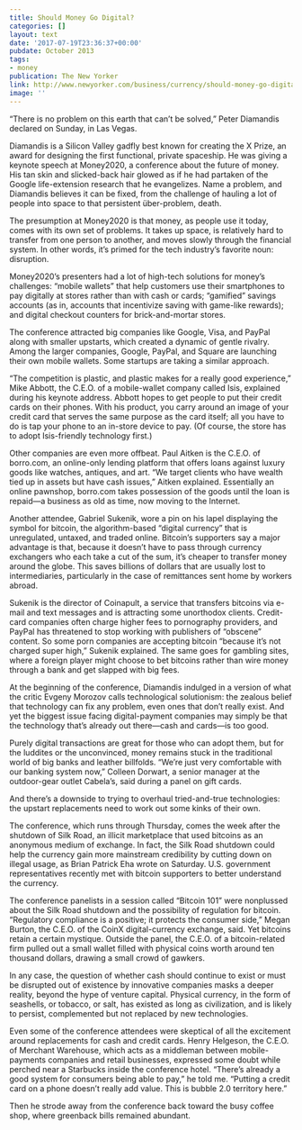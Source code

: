```yaml
---
title: Should Money Go Digital?
categories: []
layout: text
date: '2017-07-19T23:36:37+00:00'
pubdate: October 2013
tags:
- money
publication: The New Yorker
link: http://www.newyorker.com/business/currency/should-money-go-digital
image: ''
---
```



“There is no problem on this earth that can’t be solved,” Peter Diamandis declared on Sunday, in Las Vegas.

Diamandis is a Silicon Valley gadfly best known for creating the X Prize, an award for designing the first functional, private spaceship. He was giving a keynote speech at Money2020, a conference about the future of money. His tan skin and slicked-back hair glowed as if he had partaken of the Google life-extension research that he evangelizes. Name a problem, and Diamandis believes it can be fixed, from the challenge of hauling a lot of people into space to that persistent über-problem, death.

The presumption at Money2020 is that money, as people use it today, comes with its own set of problems. It takes up space, is relatively hard to transfer from one person to another, and moves slowly through the financial system. In other words, it’s primed for the tech industry’s favorite noun: disruption.

Money2020’s presenters had a lot of high-tech solutions for money’s challenges: “mobile wallets” that help customers use their smartphones to pay digitally at stores rather than with cash or cards; “gamified” savings accounts (as in, accounts that incentivize saving with game-like rewards); and digital checkout counters for brick-and-mortar stores.

The conference attracted big companies like Google, Visa, and PayPal along with smaller upstarts, which created a dynamic of gentle rivalry. Among the larger companies, Google, PayPal, and Square are launching their own mobile wallets. Some startups are taking a similar approach.

“The competition is plastic, and plastic makes for a really good experience,” Mike Abbott, the C.E.O. of a mobile-wallet company called Isis, explained during his keynote address. Abbott hopes to get people to put their credit cards on their phones. With his product, you carry around an image of your credit card that serves the same purpose as the card itself; all you have to do is tap your phone to an in-store device to pay. (Of course, the store has to adopt Isis-friendly technology first.)

Other companies are even more offbeat. Paul Aitken is the C.E.O. of borro.com, an online-only lending platform that offers loans against luxury goods like watches, antiques, and art. “We target clients who have wealth tied up in assets but have cash issues,” Aitken explained. Essentially an online pawnshop, borro.com takes possession of the goods until the loan is repaid—a business as old as time, now moving to the Internet.

Another attendee, Gabriel Sukenik, wore a pin on his lapel displaying the symbol for bitcoin, the algorithm-based “digital currency” that is unregulated, untaxed, and traded online. Bitcoin’s supporters say a major advantage is that, because it doesn’t have to pass through currency exchangers who each take a cut of the sum, it’s cheaper to transfer money around the globe. This saves billions of dollars that are usually lost to intermediaries, particularly in the case of remittances sent home by workers abroad.

Sukenik is the director of Coinapult, a service that transfers bitcoins via e-mail and text messages and is attracting some unorthodox clients. Credit-card companies often charge higher fees to pornography providers, and PayPal has threatened to stop working with publishers of “obscene” content. So some porn companies are accepting bitcoin “because it’s not charged super high,” Sukenik explained. The same goes for gambling sites, where a foreign player might choose to bet bitcoins rather than wire money through a bank and get slapped with big fees.

At the beginning of the conference, Diamandis indulged in a version of what the critic Evgeny Morozov calls technological solutionism: the zealous belief that technology can fix any problem, even ones that don’t really exist. And yet the biggest issue facing digital-payment companies may simply be that the technology that’s already out there—cash and cards—is too good.

Purely digital transactions are great for those who can adopt them, but for the luddites or the unconvinced, money remains stuck in the traditional world of big banks and leather billfolds. “We’re just very comfortable with our banking system now,” Colleen Dorwart, a senior manager at the outdoor-gear outlet Cabela’s, said during a panel on gift cards.

And there’s a downside to trying to overhaul tried-and-true technologies: the upstart replacements need to work out some kinks of their own.

The conference, which runs through Thursday, comes the week after the shutdown of Silk Road, an illicit marketplace that used bitcoins as an anonymous medium of exchange. In fact, the Silk Road shutdown could help the currency gain more mainstream credibility by cutting down on illegal usage, as Brian Patrick Eha wrote on Saturday. U.S. government representatives recently met with bitcoin supporters to better understand the currency.

The conference panelists in a session called “Bitcoin 101” were nonplussed about the Silk Road shutdown and the possibility of regulation for bitcoin. “Regulatory compliance is a positive; it protects the consumer side,” Megan Burton, the C.E.O. of the CoinX digital-currency exchange, said. Yet bitcoins retain a certain mystique. Outside the panel, the C.E.O. of a bitcoin-related firm pulled out a small wallet filled with physical coins worth around ten thousand dollars, drawing a small crowd of gawkers.

In any case, the question of whether cash should continue to exist or must be disrupted out of existence by innovative companies masks a deeper reality, beyond the hype of venture capital. Physical currency, in the form of seashells, or tobacco, or salt, has existed as long as civilization, and is likely to persist, complemented but not replaced by new technologies.

Even some of the conference attendees were skeptical of all the excitement around replacements for cash and credit cards. Henry Helgeson, the C.E.O. of Merchant Warehouse, which acts as a middleman between mobile-payments companies and retail businesses, expressed some doubt while perched near a Starbucks inside the conference hotel. “There’s already a good system for consumers being able to pay,” he told me. “Putting a credit card on a phone doesn’t really add value. This is bubble 2.0 territory here.”

Then he strode away from the conference back toward the busy coffee shop, where greenback bills remained abundant.